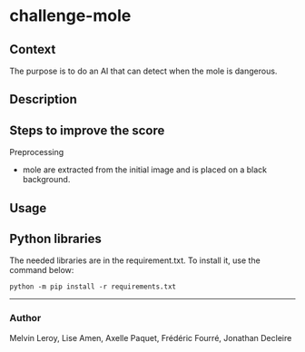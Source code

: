 # challenge-mole


## Context
The purpose is to do an AI that can detect when the mole is dangerous. 

## Description

## Steps to improve the score

Preprocessing 

- mole are extracted from the initial image and is placed on a black background.


## Usage


## Python libraries

The needed libraries are in the requirement.txt. To install it, use the command below:  

`python -m pip install -r requirements.txt`  



-----
### Author

Melvin Leroy, Lise Amen, Axelle Paquet, Frédéric Fourré, Jonathan Decleire

